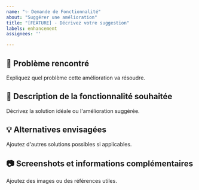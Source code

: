 ```yaml
---
name: "✨ Demande de Fonctionnalité"
about: "Suggérer une amélioration"
title: "[FEATURE] - Décrivez votre suggestion"
labels: enhancement
assignees: ''

---
```


## 📌 Problème rencontré
Expliquez quel problème cette amélioration va résoudre.

## 🚀 Description de la fonctionnalité souhaitée
Décrivez la solution idéale ou l'amélioration suggérée.

## 💡 Alternatives envisagées
Ajoutez d'autres solutions possibles si applicables.

## 📷 Screenshots et informations complémentaires
Ajoutez des images ou des références utiles.